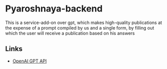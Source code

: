 # Pyaroshnaya-backend
This is a service-add-on over gpt, which makes high-quality publications at the expense of a prompt compiled by us and a single form, by filling out which the user will receive a publication based on his answers
## Links
- [OpenAI GPT API](https://platform.openai.com/docs/guides/gpt)
